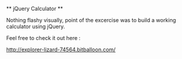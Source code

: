 ** jQuery Calculator **

Nothing flashy visually, point of the excercise was to build a working calculator using jQuery. 

Feel free to check it out here :

http://explorer-lizard-74564.bitballoon.com/